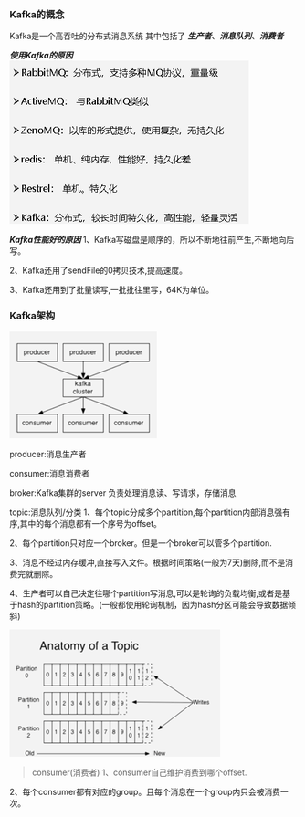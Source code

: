### Kafka的概念
Kafka是一个高吞吐的分布式消息系统
其中包括了 ***生产者***、***消息队列***、***消费者***


***使用Kafka的原因***
![alt text](image.png)


***Kafka性能好的原因***
1、Kafka写磁盘是顺序的，所以不断地往前产生,不断地向后写。

2、Kafka还用了sendFile的0拷贝技术,提高速度。

3、Kafka还用到了批量读写,一批批往里写，64K为单位。


### Kafka架构
![alt text](image-1.png)

producer:消息生产者

consumer:消息消费者

broker:Kafka集群的server 负责处理消息读、写请求，存储消息

topic:消息队列/分类
1、每个topic分成多个partition,每个partition内部消息强有序,其中的每个消息都有一个序号为offset。

2、每个partition只对应一个broker。但是一个broker可以管多个partition.

3、消息不经过内存缓冲,直接写入文件。根据时间策略(一般为7天)删除,而不是消费完就删除。

4、生产者可以自己决定往哪个partition写消息,可以是轮询的负载均衡,或者是基于hash的partition策略。(一般都使用轮询机制，因为hash分区可能会导致数据倾斜)

![alt text](image-2.png)

> consumer(消费者)
1、consumer自己维护消费到哪个offset.

2、每个consumer都有对应的group。且每个消息在一个group内只会被消费一次。





